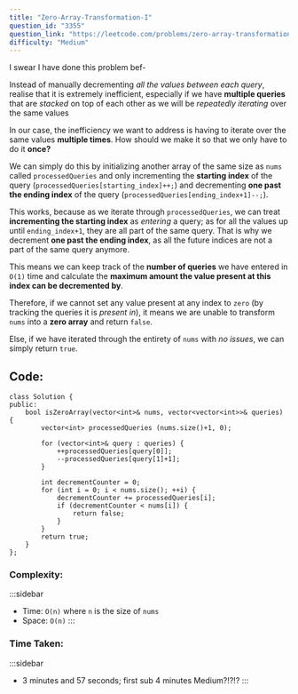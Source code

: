 ```yaml
---
title: "Zero-Array-Transformation-I"
question_id: "3355"
question_link: "https://leetcode.com/problems/zero-array-transformation-i/"
difficulty: "Medium"
---
```


I swear I have done this problem bef-

Instead of manually decrementing *all the values between each query*,
realise that it is extremely inefficient, especially if we have **multiple queries** that are *stacked* on top of each other
as we will be *repeatedly iterating* over the same values

In our case, the inefficiency we want to address is having to iterate over the same values **multiple times**.
How should we make it so that we only have to do it **once?**

We can simply do this by initializing another array of the same size as `nums` called `processedQueries`
and only incrementing the **starting index** of the query (`processedQueries[starting_index]++;`) 
and decrementing **one past the ending index** of the query (`processedQueries[ending_index+1]--;`).


This works, because as we iterate through `processedQueries`, we can treat **incrementing the starting index** as *entering* a query;
as for all the values up until `ending_index+1`, they are all part of the same query.
That is why we decrement **one past the ending index**, as all the future indices are not a part of the same query anymore.

This means we can keep track of the **number of queries** we have entered in `O(1)` time
and calculate the **maximum amount the value present at this index can be decremented by**.

Therefore, if we cannot set any value present at any index to `zero` (by tracking the queries it is *present in*),
it means we are unable to transform `nums` into a **zero array** and return `false`.

Else, if we have iterated through the entirety of `nums` with *no issues*, we can simply return `true`.

## Code<span>:</span>

```{.cpp}
class Solution {
public:
    bool isZeroArray(vector<int>& nums, vector<vector<int>>& queries) {
        vector<int> processedQueries (nums.size()+1, 0);

        for (vector<int>& query : queries) {
            ++processedQueries[query[0]];
            --processedQueries[query[1]+1];
        }

        int decrementCounter = 0;
        for (int i = 0; i < nums.size(); ++i) {
            decrementCounter += processedQueries[i];
            if (decrementCounter < nums[i]) {
                return false;
            }
        }
        return true;
    }
};
```

### Complexity<span>:</span>

:::sidebar 
- Time: `O(n)` where `n` is the size of `nums`
- Space: `O(n)`
:::

### Time Taken<span>:</span>

:::sidebar
- 3 minutes and 57 seconds; first sub 4 minutes Medium?!?!?
:::
